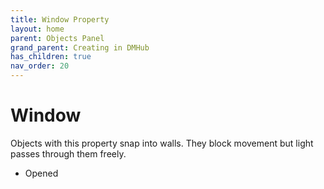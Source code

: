 ```yaml
---
title: Window Property
layout: home
parent: Objects Panel
grand_parent: Creating in DMHub
has_children: true
nav_order: 20
---
```


# Window

Objects with this property snap into walls. They block movement but
light passes through them freely.

-   Opened
